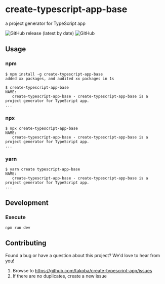 # create-typescript-app-base

a project generator for TypeScript app

![GitHub release (latest by date)](https://img.shields.io:/github/v/release/takoba/create-typescript-app)
![GitHub](https://img.shields.io:/github/license/takoba/create-typescript-app)

## Usage

### npm

```console
$ npm install -g create-typescript-app-base
added xx packages, and audited xx packages in 1s

$ create-typescript-app-base
NAME:
   create-typescript-app-base - create-typescript-app-base is a project generator for TypeScript app.
...
```

### npx

```console
$ npx create-typescript-app-base
NAME:
   create-typescript-app-base - create-typescript-app-base is a project generator for TypeScript app.
...
```

### yarn

```console
$ yarn create typescript-app-base
NAME:
   create-typescript-app-base - create-typescript-app-base is a project generator for TypeScript app.
...
```

## Development

### Execute

```shell
npm run dev
```

## Contributing

Found a bug or have a question about this project? We'd love to hear from you!

1. Browse to <https://github.com/takoba/create-typescript-app/issues>
2. If there are no duplicates, create a new issue
